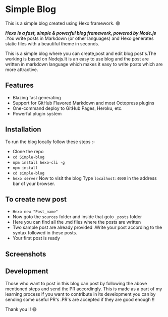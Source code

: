 # Simple Blog
This is a simple blog created using Hexo framework. :smile:

 ***Hexo is a fast, simple & powerful blog framework, powered by Node.js*** .You write posts in Markdown (or other languages) and Hexo generates static files with a beautiful theme in seconds.

This is a simple blog where you can create,post and edit blog post's.The working is based on Nodejs.It is an easy to use blog and the post are written in markdown language which makes it easy to write posts which are more attractive.

## Features
- Blazing fast generating
- Support for GitHub Flavored Markdown and most Octopress plugins
- One-command deploy to GitHub Pages, Heroku, etc.
- Powerful plugin system

## Installation 
To run the blog locally follow these steps :-
- Clone the repo 
- `cd Simple-blog` 
- `npm install hexo-cli -g`
- `npm install`
- `cd simple-blog`
- `hexo server`
Now to visit the blog Type `localhost:4000` in the address bar of your browser.

## To create new post 
- `Hexo new "Post_name"`
- Now goto the `sources` folder and inside that goto `_posts` folder 
- Here you can find all the .md files where the posts are written 
- Two sample post are already provided .Write your post according to the syntax followed in these posts.
- Your first post is ready 

## Screenshots

## Development
Those who want to post in this blog can post by following the above mentioned steps and send the  PR accordingly.
This is made as a part of my learning process if you want to contribute in its development you can by sending some useful PR's .PR's are accepted if they are good enough !!

Thank you !! :smile: 

